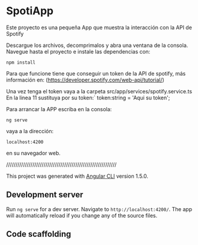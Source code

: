 # SpotiApp

Este proyecto es una pequeña App que muestra la interacción con la API de Spotify

Descargue los archivos, decomprimalos y abra una ventana de la consola.
Navegue hasta el proyecto e instale las dependencias con:

```
npm install

```

Para que funcione tiene que conseguir un token de la API de spotify, más información en:
(https://developer.spotify.com/web-api/tutorial/)

Una vez tenga el token vaya a la carpeta src/app/services/spotify.service.ts
En la linea 11 sustituya por su token:`
token:string = 'Aqui su token';

Para arrancar la APP escriba en la consola:
```
ng serve

```
vaya a la dirección:

 ```
 localhost:4200
 ```
en su navegador web.

///////////////////////////////////////////////////////////

This project was generated with [Angular CLI](https://github.com/angular/angular-cli) version 1.5.0.



## Development server

Run `ng serve` for a dev server. Navigate to `http://localhost:4200/`. The app will automatically reload if you change any of the source files.

## Code scaffolding
